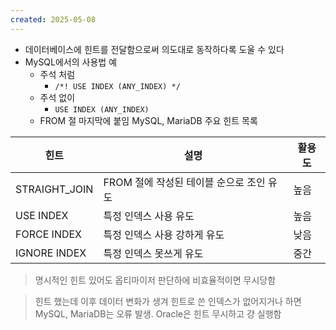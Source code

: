 ```yaml
---
created: 2025-05-08
---
```

- 데이터베이스에 힌트를 전달함으로써 의도대로 동작하다록 도울 수 있다
- MySQL에서의 사용법 예
	- 주석 처럼
		- `/*! USE INDEX (ANY_INDEX) */`
	- 주석 없이
		- `USE INDEX (ANY_INDEX)`
	- FROM 절 마지막에 붙임
MySQL, MariaDB 주요 힌트 목록


| 힌트            | 설명                        | 활용도 |
| ------------- | ------------------------- | --- |
| STRAIGHT_JOIN | FROM 절에 작성된 테이블 순으로 조인 유도 | 높음  |
| USE INDEX     | 특정 인덱스 사용 유도              | 높음  |
| FORCE INDEX   | 특정 인덱스 사용 강하게 유도          | 낮음  |
| IGNORE INDEX  | 특정 인덱스 못쓰게 유도             | 중간  |


> 명시적인 힌트 있어도 옵티마이저 판단하에 비효율적이면 무시당함

> 힌트 했는데 이후 데이터 변화가 생겨 힌트로 쓴 인덱스가 없어지거나 하면 MySQL, MariaDB는 오류 발생. Oracle은 힌트 무시하고 걍 실행함
